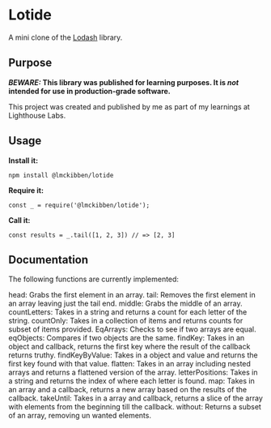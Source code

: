 # Lotide

A mini clone of the [Lodash](https://lodash.com) library.

## Purpose

**_BEWARE:_ This library was published for learning purposes. It is _not_ intended for use in production-grade software.**

This project was created and published by me as part of my learnings at Lighthouse Labs. 

## Usage

**Install it:**

`npm install @lmckibben/lotide`

**Require it:**

`const _ = require('@lmckibben/lotide');`

**Call it:**

`const results = _.tail([1, 2, 3]) // => [2, 3]`

## Documentation

The following functions are currently implemented:

  head: Grabs the first element in an array.
  tail: Removes the first element in an array leaving just the tail end.
  middle: Grabs the middle of an array.
  countLetters: Takes in a string and returns a count for each letter of the string.
  countOnly: Takes in a collection of items and returns counts for subset of items provided.
  EqArrays: Checks to see if two arrays are equal.
  eqObjects: Compares if two objects are the same.
  findKey: Takes in an object and callback, returns the first key where the result of the callback returns truthy.
  findKeyByValue: Takes in a object and value and returns the first key found with that value.
  flatten: Takes in an array including nested arrays and returns a flattened version of the array.
  letterPositions: Takes in a string and returns the index of where each letter is found.
  map: Takes in an array and a callback, returns a new array based on the results of the callback.
  takeUntil: Takes in a array and callback, returns a slice of the array with elements from the beginning till the callback.
  without: Returns a subset of an array, removing un wanted elements.